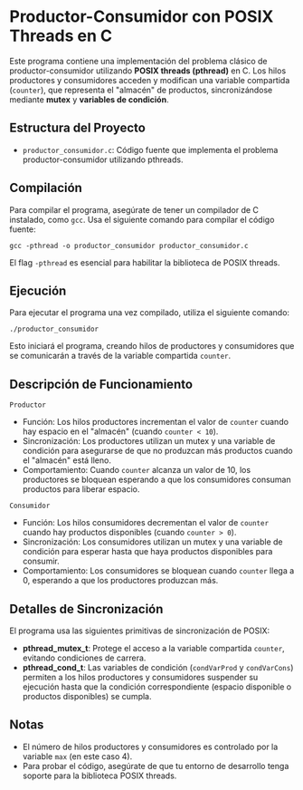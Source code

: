 # Productor-Consumidor con POSIX Threads en C

Este programa contiene una implementación del problema clásico de productor-consumidor utilizando **POSIX threads (pthread)** en C. Los hilos productores y consumidores acceden y modifican una variable compartida (`counter`), que representa el "almacén" de productos, sincronizándose mediante **mutex** y **variables de condición**.

## Estructura del Proyecto

- `productor_consumidor.c`: Código fuente que implementa el problema productor-consumidor utilizando pthreads.

## Compilación

Para compilar el programa, asegúrate de tener un compilador de C instalado, como `gcc`. Usa el siguiente comando para compilar el código fuente:

```
gcc -pthread -o productor_consumidor productor_consumidor.c
```

El flag `-pthread` es esencial para habilitar la biblioteca de POSIX threads.

## Ejecución

Para ejecutar el programa una vez compilado, utiliza el siguiente comando:

```
./productor_consumidor
```

Esto iniciará el programa, creando hilos de productores y consumidores que se comunicarán a través de la variable compartida `counter`.

## Descripción de Funcionamiento

`Productor`
- Función: Los hilos productores incrementan el valor de `counter` cuando hay espacio en el "almacén" (cuando `counter < 10`).
- Sincronización: Los productores utilizan un mutex y una variable de condición para asegurarse de que no produzcan más productos cuando el "almacén" está lleno.
- Comportamiento: Cuando `counter` alcanza un valor de 10, los productores se bloquean esperando a que los consumidores consuman productos para liberar espacio.

`Consumidor`
- Función: Los hilos consumidores decrementan el valor de `counter` cuando hay productos disponibles (cuando `counter > 0`).
- Sincronización: Los consumidores utilizan un mutex y una variable de condición para esperar hasta que haya productos disponibles para consumir.
- Comportamiento: Los consumidores se bloquean cuando `counter` llega a 0, esperando a que los productores produzcan más.

## Detalles de Sincronización

El programa usa las siguientes primitivas de sincronización de POSIX:
- **pthread_mutex_t**: Protege el acceso a la variable compartida `counter`, evitando condiciones de carrera.
- **pthread_cond_t**: Las variables de condición (`condVarProd` y `condVarCons`) permiten a los hilos productores y consumidores suspender su ejecución hasta que la condición correspondiente (espacio disponible o productos disponibles) se cumpla.

## Notas
- El número de hilos productores y consumidores es controlado por la variable `max` (en este caso 4).
- Para probar el código, asegúrate de que tu entorno de desarrollo tenga soporte para la biblioteca POSIX threads.
